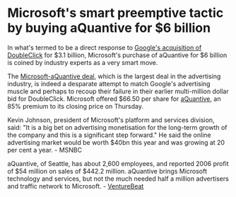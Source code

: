 # Microsoft's smart preemptive tactic by buying aQuantive for $6 billion

In what's termed to be a direct response to <a href="/2007/google-acquires-doubleclick-for-31-billion/">Google's acquisition of DoubleClick</a> for $3.1 billion, Microsoft's purchase of aQuantive for $6 billion is coined by industry experts as a very smart move.

The <a href="http://venturebeat.com/2007/05/18/microsoft-to-buy-aquantive-for-6b-at-high-cost-to-stay-in-game/">Microsoft-aQuantive deal</a>, which is the largest deal in the advertising industry, is indeed a desparate attempt to match Google's advertising muscle and perhaps to recoup their failure in their earlier multi-million dollar bid for DoubleClick. Microsoft offered $66.50 per share for <a href="http://www.aquantive.com/">aQuantive</a>, an 85% premium to its closing price on Thursday.

Kevin Johnson, president of Microsoft's platform and services division, said: "It is a big bet on advertising monetisation for the long-term growth of the company and this is a significant step forward." He said the online advertising market would be worth $40bn this year and was growing at 20 per cent a year. - MSNBC

aQuantive, of Seattle, has about 2,600 employees, and reported 2006 profit of $54 million on sales of $442.2 million. aQuantive brings Microsoft technology and services, but not the much needed half a million advertisers and traffic network to Microsoft. - <a href="http://venturebeat.com/2007/05/18/microsoft-to-buy-aquantive-for-6b-at-high-cost-to-stay-in-game/">VentureBeat</a>
